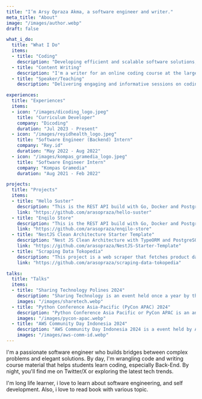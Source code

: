 ```yaml
---
title: "I’m Arsy Opraza Akma, a software engineer and writer."
meta_title: "About"
image: "/images/author.webp"
draft: false

what_i_do:
  title: "What I Do"
  items:
  - title: "Coding"
    description: "Developing efficient and scalable software solutions, with a focus on back-end development, ensuring robust and maintainable code."
  - title: "Content Writing"
    description: "I'm a writer for an online coding course at the largest edutech company in Indonesia with 100K student enrolled. I also write articles for various media such as my personal blog, twitter and medium.I crafting narratives and informative pieces that engage readers and convey complex ideas with clarity and creativity."
  - title: "Speaker/Teaching"
    description: "Delivering engaging and informative sessions on coding and technology, helping students and professionals understand complex concepts through clear explanations and hands-on examples. I specialize in teaching back-end development and have conducted numerous live training sessions."

experiences:
  title: "Experiences"
  items:
  - icon: "/images/dicoding_logo.jpeg"
    title: "Curriculum Developer"
    company: "Dicoding"
    duration: "Jul 2023 - Present"
  - icon: "/images/reyidhealth_logo.jpeg"
    title: "Software Engineer (Backend) Intern"
    company: "Rey.id"
    duration: "May 2022 - Aug 2022"
  - icon: "/images/kompas_gramedia_logo.jpeg"
    title: "Software Engineer Intern"
    company: "Kompas Gramedia"
    duration: "Aug 2021 - Feb 2022"

projects:
  title: "Projects"
  items:
  - title: "Hello Suster"
    description: "This is the REST API build with Go, Docker and PostgreSQL."
    link: "https://github.com/arasopraza/hello-suster"
  - title: "Enqilo Store"
    description: "This is the REST API build with Go, Docker and PostgreSQL."
    link: "https://github.com/arasopraza/enqilo-store"
  - title: "NestJS Clean Architecture Starter Template"
    description: "Nest JS Clean Architecture with TypeORM and PostgreSQL."
    link: "https://github.com/arasopraza/NestJS-Starter-Template"
  - title: "Scraping Data Tokopedia"
    description: "This project is a web scraper that fetches product data based on a keyword and exports the data to a CSV file."
    link: "https://github.com/arasopraza/scraping-data-tokopedia"

talks:
  title: "Talks"
  items:
  - title: "Sharing Technology Polines 2024"
    description: "Sharing Technology is an event held once a year by the Electrical Engineering Student Association of Semarang State Polytechnic."
    images: "/images/sharetech.webp"
  - title: "Python Conference Asia-Pacific (PyCon APAC) 2024"
    description: "Python Conference Asia Pacific or PyCon APAC is an annual conference where Python enthusiasts share their knowledge with the others, especially in Asia Pacific region."
    images: "/images/pycon-apac.webp"
  - title: "AWS Community Day Indonesia 2024"
    description: "AWS Community Day Indonesia 2024 is a event held by AWS User Group Indonesia to delve into the latest trends, innovations, and best practices in cloud computing with Amazon Web Services (AWS)."
    images: "/images/aws-comm-id.webp"
---
```


I'm a passionate software engineer who builds bridges between complex problems and elegant solutions. By day, I'm wrangling code and writing course material that helps students learn coding, especially Back-End. By night, you'll find me on Twitter/X or exploring the latest tech trends.

I'm long life learner, i love to learn about software engineering, and self development. Also, i love to read book with various topic.
